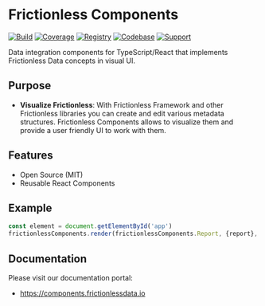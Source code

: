 # Frictionless Components

<Meta title="Frictionless Components" />

[![Build](https://img.shields.io/github/workflow/status/frictionlessdata/components/general/main)](https://github.com/frictionlessdata/components/actions)
[![Coverage](https://img.shields.io/codecov/c/github/frictionlessdata/components/main)](https://codecov.io/gh/frictionlessdata/components)
[![Registry](https://img.shields.io/npm/v/frictionless-components.svg)](https://www.npmjs.com/package/frictionless-components)
[![Codebase](https://img.shields.io/badge/github-main-brightgreen)](https://github.com/frictionlessdata/components)
[![Support](https://img.shields.io/badge/support-discord-brightgreen)](https://discordapp.com/invite/Sewv6av)

Data integration components for TypeScript/React that implements Frictionless Data concepts in visual UI.

## Purpose

- **Visualize Frictionless**: With Frictionless Framework and other Frictionless libraries you can create and edit various metadata structures. Frictionless Components allows to visualize them and provide a user friendly UI to work with them.

## Features

- Open Source (MIT)
- Reusable React Components

## Example

```javascript
const element = document.getElementById('app')
frictionlessComponents.render(frictionlessComponents.Report, {report}, element)
```

## Documentation

Please visit our documentation portal:
- https://components.frictionlessdata.io
